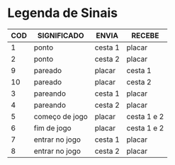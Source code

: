 # Legenda de Sinais

**COD**| **SIGNIFICADO**| **ENVIA**| **RECEBE**
---|---|---|---|
|1| ponto | cesta 1 | placar |
|2| ponto | cesta 2 | placar |
|9| pareado | placar | cesta 1|
|10| pareado | placar | cesta 2|
|3| pareando | cesta 1 | placar |
|4| pareando | cesta 2 | placar |
|5| começo de jogo | placar | cesta 1 e 2|
|6| fim de jogo | placar | cesta 1 e 2|
|7| entrar no jogo | cesta 1| placar |
|8| entrar no jogo | cesta 2 | placar |
